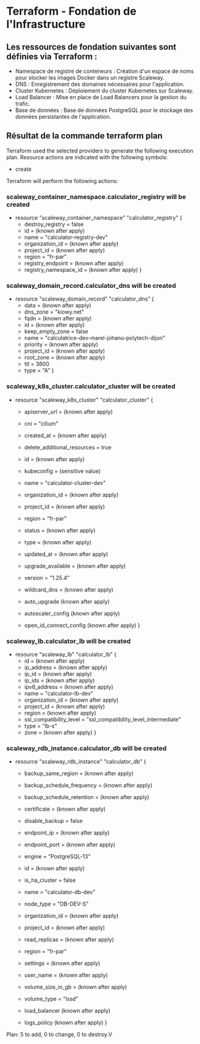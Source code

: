 # Terraform - Fondation de l'Infrastructure

## Les ressources de fondation suivantes sont définies via Terraform :

+ Namespace de registre de conteneurs : Création d'un espace de noms pour stocker les images Docker dans un registre Scaleway.
+ DNS : Enregistrement des domaines nécessaires pour l'application.
+ Cluster Kubernetes : Déploiement du cluster Kubernetes sur Scaleway.
+ Load Balancer : Mise en place de Load Balancers pour la gestion du trafic.
+ Base de données : Base de données PostgreSQL pour le stockage des données persistantes de l'application.

## Résultat de la commande terraform plan

Terraform used the selected providers to generate the following execution plan. Resource actions are indicated with the following symbols:
  + create

Terraform will perform the following actions:

  ### scaleway_container_namespace.calculator_registry will be created
  + resource "scaleway_container_namespace" "calculator_registry" {
      + destroy_registry      = false
      + id                    = (known after apply)
      + name                  = "calculator-registry-dev"
      + organization_id       = (known after apply)
      + project_id            = (known after apply)
      + region                = "fr-par"
      + registry_endpoint     = (known after apply)
      + registry_namespace_id = (known after apply)
    }

  ### scaleway_domain_record.calculator_dns will be created
  + resource "scaleway_domain_record" "calculator_dns" {
      + data            = (known after apply)
      + dns_zone        = "kiowy.net"
      + fqdn            = (known after apply)
      + id              = (known after apply)
      + keep_empty_zone = false
      + name            = "calculatrice-dev-marel-johanu-polytech-dijon"
      + priority        = (known after apply)
      + project_id      = (known after apply)
      + root_zone       = (known after apply)
      + ttl             = 3600
      + type            = "A"
    }

  ### scaleway_k8s_cluster.calculator_cluster will be created
  + resource "scaleway_k8s_cluster" "calculator_cluster" {
      + apiserver_url               = (known after apply)
      + cni                         = "cilium"
      + created_at                  = (known after apply)
      + delete_additional_resources = true
      + id                          = (known after apply)
      + kubeconfig                  = (sensitive value)
      + name                        = "calculator-cluster-dev"
      + organization_id             = (known after apply)
      + project_id                  = (known after apply)
      + region                      = "fr-par"
      + status                      = (known after apply)
      + type                        = (known after apply)
      + updated_at                  = (known after apply)
      + upgrade_available           = (known after apply)
      + version                     = "1.25.4"
      + wildcard_dns                = (known after apply)

      + auto_upgrade (known after apply)

      + autoscaler_config (known after apply)

      + open_id_connect_config (known after apply)
    }

  ### scaleway_lb.calculator_lb will be created
  + resource "scaleway_lb" "calculator_lb" {
      + id                      = (known after apply)
      + ip_address              = (known after apply)
      + ip_id                   = (known after apply)
      + ip_ids                  = (known after apply)
      + ipv6_address            = (known after apply)
      + name                    = "calculator-lb-dev"
      + organization_id         = (known after apply)
      + project_id              = (known after apply)
      + region                  = (known after apply)
      + ssl_compatibility_level = "ssl_compatibility_level_intermediate"
      + type                    = "lb-s"
      + zone                    = (known after apply)
    }

  ### scaleway_rdb_instance.calculator_db will be created
  + resource "scaleway_rdb_instance" "calculator_db" {
      + backup_same_region        = (known after apply)
      + backup_schedule_frequency = (known after apply)
      + backup_schedule_retention = (known after apply)
      + certificate               = (known after apply)
      + disable_backup            = false
      + endpoint_ip               = (known after apply)
      + endpoint_port             = (known after apply)
      + engine                    = "PostgreSQL-13"
      + id                        = (known after apply)
      + is_ha_cluster             = false
      + name                      = "calculator-db-dev"
      + node_type                 = "DB-DEV-S"
      + organization_id           = (known after apply)
      + project_id                = (known after apply)
      + read_replicas             = (known after apply)
      + region                    = "fr-par"
      + settings                  = (known after apply)
      + user_name                 = (known after apply)
      + volume_size_in_gb         = (known after apply)
      + volume_type               = "lssd"

      + load_balancer (known after apply)

      + logs_policy (known after apply)
    }

Plan: 5 to add, 0 to change, 0 to destroy.V